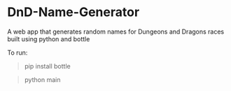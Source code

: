# DnD-Name-Generator
A web app that generates random names for Dungeons and Dragons races built using python and bottle

To run:

> pip install bottle

> python main
